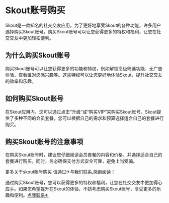 # Skout账号购买

Skout是一款知名的社交交友应用，为了更好地享受Skout的各种功能，许多用户选择购买Skout账号。购买Skout账号可以让您获得更多的特权和福利，让您在社交交友中更加轻松便利。

## 为什么购买Skout账号

购买Skout账号可以让您获得更多的功能和特权，例如解锁高级筛选功能、无广告体验、查看谁对您感兴趣等。这些特权可以让您更好地体验Skout，提升社交交友的效率和乐趣。

## 如何购买Skout账号

在Skout应用内，您可以通过点击“升级”或“购买VIP”来购买Skout账号。Skout提供了多种不同的会员套餐，您可以根据自己的需求和预算选择适合自己的套餐进行购买。

## 购买Skout账号的注意事项

在购买Skout账号时，建议您仔细阅读会员套餐的内容和价格，并选择适合自己的套餐进行购买。同时，务必确保支付方式安全可靠，避免上当受骗。

更多关于skout账号购买 请通过✈与我们联系,感谢阅读！

通过购买Skout账号，您可以获得更多的特权和福利，让您在社交交友中更加得心应手。如果您希望提升在Skout的体验，不妨考虑购买Skout账号，享受更多的乐趣和便利。[点我联系✈](https://ai.k02.cc)